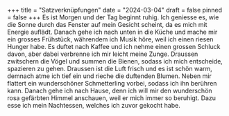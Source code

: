 +++
title = "Satzverknüpfungen"
date = "2024-03-04"
draft = false
pinned = false
+++
Es ist Morgen und der Tag beginnt ruhig. Ich geniesse es, wie die Sonne durch das Fenster auf mein Gesicht scheint, da es mich mit Energie auflädt. Danach gehe ich nach unten in die Küche und mache mir ein grosses Frühstück, währendem ich Musik höre, weil ich einen riesen Hunger habe. Es duftet nach Kaffee und ich nehme einen grossen Schluck davon, aber dabei verbrenne ich mir leicht meine Zunge. Draussen zwitschern die Vögel und summen die Bienen, sodass ich mich entscheide, spazieren zu gehen. Draussen ist die Luft frisch und es ist schön warm, demnach atme ich tief ein und rieche die duftenden Blumen. Neben mir flattert ein wunderschöner Schmetterling vorbei, sodass ich ihn berühren kann. Danach gehe ich nach Hause, denn ich will mir den wunderschön rosa gefärbten Himmel anschauen, weil er mich immer so beruhigt. Dazu esse ich mein Nachtessen, welches ich zuvor gekocht habe.